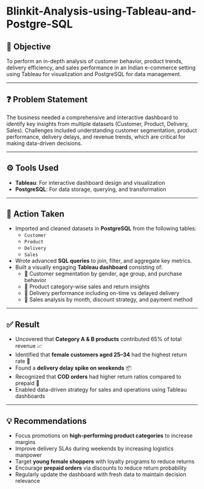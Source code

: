 # Blinkit-Analysis-using-Tableau-and-Postgre-SQL

## 🧠 Objective  
To perform an in-depth analysis of customer behavior, product trends, delivery efficiency, and sales performance in an Indian e-commerce setting using Tableau for visualization and PostgreSQL for data management.

---

## ❓ Problem Statement  
The business needed a comprehensive and interactive dashboard to identify key insights from multiple datasets (Customer, Product, Delivery, Sales). Challenges included understanding customer segmentation, product performance, delivery delays, and revenue trends, which are critical for making data-driven decisions.

---

## ⚙️ Tools Used  
- **Tableau**: For interactive dashboard design and visualization  
- **PostgreSQL**: For data storage, querying, and transformation

---

## 🚀 Action Taken  
- Imported and cleaned datasets in **PostgreSQL** from the following tables:
  - `Customer`
  - `Product`
  - `Delivery`
  - `Sales`
- Wrote advanced **SQL queries** to join, filter, and aggregate key metrics.
- Built a visually engaging **Tableau dashboard** consisting of:
  - 📌 Customer segmentation by gender, age group, and purchase behavior  
  - 📌 Product category-wise sales and return insights  
  - 📌 Delivery performance including on-time vs delayed delivery  
  - 📌 Sales analysis by month, discount strategy, and payment method

---

## ✅ Result  
- Uncovered that **Category A & B products** contributed 65% of total revenue 📈  
- Identified that **female customers aged 25–34** had the highest return rate 🔁  
- Found a **delivery delay spike on weekends** 📦  
- Recognized that **COD orders** had higher return ratios compared to prepaid 💸  
- Enabled data-driven strategy for sales and operations using Tableau dashboards

---

## 💡 Recommendations  
- Focus promotions on **high-performing product categories** to increase margins  
- Improve delivery SLAs during weekends by increasing logistics manpower  
- Target **young female shoppers** with loyalty programs to reduce returns  
- Encourage **prepaid orders** via discounts to reduce return probability  
- Regularly update the dashboard with fresh data to maintain decision relevance
